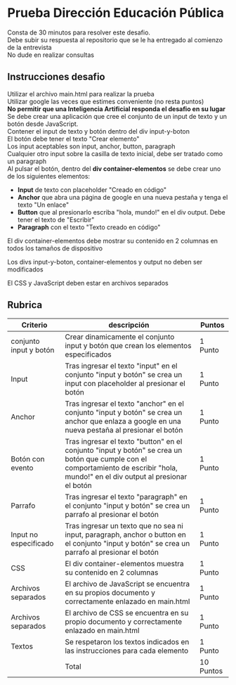 # Prueba Dirección Educación Pública
Consta de 30 minutos para resolver este desafio.  
Debe subir su respuesta al repositorio que se le ha entregado al comienzo de la entrevista  
No dude en realizar consultas  
## Instrucciones desafio
Utilizar el archivo main.html para realizar la prueba  
Utilizar google las veces que estimes conveniente (no resta puntos)  
__No permitir que una Inteligencia Artificial responda el desafio en su lugar__  
Se debe crear una aplicación que cree el conjunto de un input de texto y un botón desde JavaScript.  
Contener el input de texto y botón dentro del div input-y-boton  
El botón debe tener el texto "Crear elemento"  
Los input aceptables son input, anchor, button, paragraph  
Cualquier otro input sobre la casilla de texto inicial, debe ser tratado como un paragraph  
Al pulsar el botón, dentro del __div container-elementos__ se debe crear uno de los siguientes elementos:

- __Input__ de texto con placeholder "Creado en código"
- __Anchor__ que abra una página de google en una nueva pestaña y tenga el texto "Un enlace"
- __Button__ que al presionarlo escriba "hola, mundo!" en el div output. Debe tener el texto de "Escribir"
- __Paragraph__ con el texto "Texto creado en código"

El div container-elementos debe mostrar su contenido en 2 columnas en todos los tamaños de dispositivo

Los divs input-y-boton, container-elementos y output no deben ser modificados

El CSS y JavaScript deben estar en archivos separados

## Rubrica
|Criterio | descripción | Puntos |
|-|-|-|
|conjunto input y botón| Crear dinamicamente el conjunto input y botón que crean los elementos especificados | 1 Punto|
|Input|Tras ingresar el texto "input" en el conjunto "input y botón" se crea un input con placeholder al presionar el botón| 1 Punto |
|Anchor|Tras ingresar el texto "anchor" en el conjunto "input y botón" se crea un anchor que enlaza a google en una nueva pestaña  al presionar el botón| 1 Punto|
|Botón con evento|Tras ingresar el texto "button" en el conjunto "input y botón" se crea un botón que cumple con el comportamiento de escribir "hola, mundo!" en el div output al presionar el botón| 1 Punto|
|Parrafo|Tras ingresar el texto "paragraph" en el conjunto "input y botón" se crea un parrafo al presionar el botón| 1 Punto|
|Input no especificado|Tras ingresar un texto que no sea ni input, paragraph, anchor o button en el conjunto "input y botón" se crea un parrafo al presionar el botón| 1 Punto |
|CSS|El div container-elementos muestra su contenido en 2 columnas| 1 Punto |
|Archivos separados| El archivo de JavaScript se encuentra en su propios documento y correctamente enlazado en main.html| 1 Punto|
|Archivos separados| El archivo de CSS se encuentra en su propio documento y correctamente enlazado en main.html| 1 Punto|
|Textos|Se respetaron los textos indicados en las instrucciones para cada elemento| 1 Punto| 
||Total|10 Puntos|
